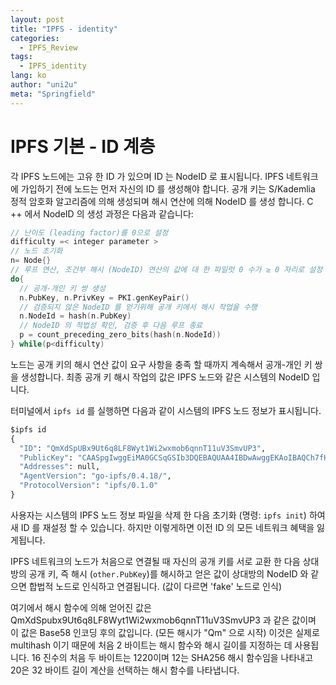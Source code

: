 ```yaml
---
layout: post
title: "IPFS - identity"
categories:
  - IPFS_Review
tags:
  - IPFS_identity
lang: ko
author: "uni2u"
meta: "Springfield"
---
```


# IPFS 기본 - ID 계층

각 IPFS 노드에는 고유 한 ID 가 있으며 ID 는 NodeID 로 표시됩니다. IPFS 네트워크에 가입하기 전에 노드는 먼저 자신의 ID 를 생성해야 합니다. 공개 키는 S/Kademlia 정적 암호화 알고리즘에 의해 생성되며 해시 연산에 의해 NodeID 를 생성 합니다. C ++ 에서 NodeID 의 생성 과정은 다음과 같습니다:

``` c++
// 난이도 (leading factor)를 0으로 설정
difficulty =< integer parameter >
// 노드 초기화
n= Node{}
// 루프 연산, 조건부 해시 (NodeID) 연산의 값에 대 한 파일럿 0 수가 ≥ 0 자리로 설정 될 때까지
do{
  // 공개-개인 키 쌍 생성
  n.PubKey, n.PrivKey = PKI.genKeyPair() 
  // 검증되지 않은 NodeID 를 얻기위해 공개 키에서 해시 작업을 수행
  n.NodeId = hash(n.PubKey)
  // NodeID 의 적법성 확인, 검증 후 다음 루프 종료
  p = count_preceding_zero_bits(hash(n.NodeId))
} while(p<difficulty)
```

노드는 공개 키의 해시 연산 값이 요구 사항을 충족 할 때까지 계속해서 공개-개인 키 쌍을 생성합니다. 최종 공개 키 해시 작업의 값은 IPFS 노드와 같은 시스템의 NodeID 입니다.

터미널에서 `ipfs id` 를 실행하면 다음과 같이 시스템의 IPFS 노드 정보가 표시됩니다.

```protobuf
$ipfs id
{
  "ID": "QmXdSpUBx9Ut6q8LF8Wyt1Wi2wxmob6qnnT11uV3SmvUP3",
  "PublicKey": "CAASpgIwggEiMA0GCSqGSIb3DQEBAQUAA4IBDwAwggEKAoIBAQCh7fHOV1X0LEsqxxlY+wRRuMGZ+E7sMAWXfMj8NLenv3KpIX8pHy0lk/H6VCCjKB+t4e2Rb+Px9Uwh2YjRlLaaMkBYN27COVBdtL9sH5ZW2BZ6x00Deg+gWoO0xs5rzadtk45vV44RzxYDuGCT0GW79WgTBUi0s1O00LE6p+wOrZdk6UGYjUEzL3nD6CRMPoQbVtV8WGBWFksoyM+bnlyyCcFhw0suN5Yf8OicwGIDznsjniSOrku9QpoFU1B96SKMmfqiXZC+KyzFfKp/U1lFmfp7wlYObUYpMkcWI0/bRzdursQGga7xXyKwQJ5ZGouSANt6cClTMnOUHGLCFzzNAgMBAAE=",
  "Addresses": null,
  "AgentVersion": "go-ipfs/0.4.18/",
  "ProtocolVersion": "ipfs/0.1.0"
}
```

사용자는 시스템의 IPFS 노드 정보 파일을 삭제 한 다음 초기화 (명령: `ipfs init`) 하여 새 ID 를 재설정 할 수 있습니다. 하지만 이렇게하면 이전 ID 의 모든 네트워크 혜택을 잃게됩니다.

IPFS 네트워크의 노드가 처음으로 연결될 때 자신의 공개 키를 서로 교환 한 다음 상대방의 공개 키, 즉 해시 (`other.PubKey`)를 해시하고 얻은 값이 상대방의 NodeID 와 같으면 합법적 노드로 인식하고 연결됩니다.  (값이 다르면 'fake' 노드로 인식)

여기에서 해시 함수에 의해 얻어진 값은 QmXdSpubx9Ut6q8LF8Wyt1Wi2wxmob6qnnT11uV3SmvUP3 과 같은 값이며 이 값은 Base58 인코딩 후의 값입니다. (모든 해시가 "Qm" 으로 시작)
이것은 실제로 multihash 이기 때문에 처음 2 바이트는 해시 함수와 해시 길이를 지정하는 데 사용됩니다. 16 진수의 처음 두 바이트는 1220이며 12는 SHA256 해시 함수임을 나타내고 20은 32 바이트 길이 계산을 선택하는 해시 함수를 나타냅니다.
